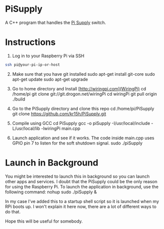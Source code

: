 PiSupply
========

A C++ program that handles the [Pi Supply](http://www.pi-supply.com) switch.

Instructions
============

1. Log in to your Raspberry Pi via SSH
```bash
ssh pi@your-pi-ip-or-host
```
2. Make sure that you have git installed
sudo apt-get install git-core
sudo apt-get update
sudo apt-get upgrade

3. Go to home directory and Install [http://wiringpi.com](WiringPi)
cd /home/pi
git clone git://git.drogon.net/wiringPi
cd wiringPi
git pull origin
./build

4. Go to the PiSupply  directory and clone this repo
cd /home/pi/PiSupply
git clone https://github.com/kr15h/PiSupply.git

5. Compile using GCC 
cd PiSupply
gcc -o piSupply -I/usr/local/include -L/usr/local/lib -lwiringPi main.cpp

6. Launch application and see if it works. The code inside main.cpp uses GPIO pin 7 to listen for the soft shutdown signal.
sudo ./piSupply

Launch in Background
====================

You might be interested to launch this in background so you can launch other apps and services. I doubt that the PiSupply could be the only reason for using the Raspberry Pi. To launch the application in background, use the following command:
nohup sudo ./piSupply &

In my case I've added this to a startup shell script so it is launched when my RPi boots up. I won't explain it here now, there are a lot of different ways to do that.

Hope this will be useful for somebody.
